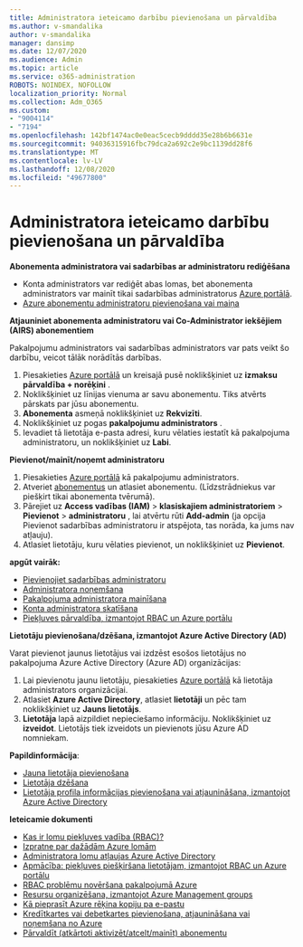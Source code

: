 ```yaml
---
title: Administratora ieteicamo darbību pievienošana un pārvaldība
ms.author: v-smandalika
author: v-smandalika
manager: dansimp
ms.date: 12/07/2020
ms.audience: Admin
ms.topic: article
ms.service: o365-administration
ROBOTS: NOINDEX, NOFOLLOW
localization_priority: Normal
ms.collection: Adm_O365
ms.custom:
- "9004114"
- "7194"
ms.openlocfilehash: 142bf1474ac0e0eac5cecb9dddd35e28b6b6631e
ms.sourcegitcommit: 94036315916fbc79dca2a692c2e9bc1139dd28f6
ms.translationtype: MT
ms.contentlocale: lv-LV
ms.lasthandoff: 12/08/2020
ms.locfileid: "49677800"
---
```

# <a name="how-to-add-and-manage-adminstrators---recommended-steps"></a>Administratora ieteicamo darbību pievienošana un pārvaldība

**Abonementa administratora vai sadarbības ar administratoru rediģēšana**

- Konta administrators var rediģēt abas lomas, bet abonementa administrators var mainīt tikai sadarbības administratorus [Azure portālā](https://ms.portal.azure.com/#home).
- [Azure abonementu administratoru pievienošana vai maiņa](https://docs.microsoft.com/azure/cost-management-billing/manage/add-change-subscription-administrator)

**Atjauniniet abonementa administratoru vai Co-Administrator iekšējiem (AIRS) abonementiem**

Pakalpojumu administrators vai sadarbības administrators var pats veikt šo darbību, veicot tālāk norādītās darbības.

1. Piesakieties [Azure portālā](https://ms.portal.azure.com/#home) un kreisajā pusē noklikšķiniet uz **izmaksu pārvaldība + norēķini** .
2. Noklikšķiniet uz līnijas vienuma ar savu abonementu. Tiks atvērts pārskats par jūsu abonementu.
3. **Abonementa** asmeņā noklikšķiniet uz **Rekvizīti**. 
4. Noklikšķiniet uz pogas **pakalpojumu administrators** .
5. Ievadiet tā lietotāja e-pasta adresi, kuru vēlaties iestatīt kā pakalpojuma administratoru, un noklikšķiniet uz **Labi**.

**Pievienot/mainīt/noņemt administratoru**

1. Piesakieties [Azure portālā](https://ms.portal.azure.com/#home) kā pakalpojumu administrators.
2. Atveriet [abonementus](https://ms.portal.azure.com/#blade/Microsoft_Azure_Billing/SubscriptionsBlade) un atlasiet abonementu. (Līdzstrādniekus var piešķirt tikai abonementa tvērumā).
3. Pārejiet uz **Access vadības (IAM)**  >  **klasiskajiem administratoriem**  >  **Pievienot**  >  **administratoru** , lai atvērtu rūti **Add-admin** (ja opcija Pievienot sadarbības administratoru ir atspējota, tas norāda, ka jums nav atļauju).
4. Atlasiet lietotāju, kuru vēlaties pievienot, un noklikšķiniet uz **Pievienot**.

**apgūt vairāk:**
- [Pievienojiet sadarbības administratoru](https://docs.microsoft.com/azure/role-based-access-control/classic-administrators)
- [Administratora noņemšana](https://docs.microsoft.com/azure/role-based-access-control/classic-administrators)
- [Pakalpojuma administratora mainīšana](https://docs.microsoft.com/azure/role-based-access-control/classic-administrators)
- [Konta administratora skatīšana](https://docs.microsoft.com/azure/role-based-access-control/classic-administrators)
- [Piekļuves pārvaldība, izmantojot RBAC un Azure portālu](https://docs.microsoft.com/azure/role-based-access-control/role-assignments-portal)

**Lietotāju pievienošana/dzēšana, izmantojot Azure Active Directory (AD)**

Varat pievienot jaunus lietotājus vai izdzēst esošos lietotājus no pakalpojuma Azure Active Directory (Azure AD) organizācijas:

1. Lai pievienotu jaunu lietotāju, piesakieties [Azure portālā](https://ms.portal.azure.com/#home) kā lietotāja administrators organizācijai.
2. Atlasiet **Azure Active Directory**, atlasiet **lietotāji** un pēc tam noklikšķiniet uz **Jauns lietotājs**.
3. **Lietotāja** lapā aizpildiet nepieciešamo informāciju. Noklikšķiniet uz **izveidot**. Lietotājs tiek izveidots un pievienots jūsu Azure AD nomniekam.

**Papildinformācija**:

- [Jauna lietotāja pievienošana](https://docs.microsoft.com/azure/active-directory/fundamentals/add-users-azure-active-directory)
- [Lietotāja dzēšana](https://docs.microsoft.com/azure/active-directory/fundamentals/add-users-azure-active-directory)
- [Lietotāja profila informācijas pievienošana vai atjaunināšana, izmantojot Azure Active Directory](https://docs.microsoft.com/azure/active-directory/fundamentals/active-directory-users-profile-azure-portal)

**Ieteicamie dokumenti**

- [Kas ir lomu piekļuves vadība (RBAC)?](https://docs.microsoft.com/azure/role-based-access-control/overview)
- [Izpratne par dažādām Azure lomām](https://docs.microsoft.com/azure/role-based-access-control/rbac-and-directory-admin-roles)
- [Administratora lomu atļaujas Azure Active Directory](https://docs.microsoft.com/azure/active-directory/roles/permissions-reference)
- [Apmācība: piekļuves piešķiršana lietotājam, izmantojot RBAC un Azure portālu](https://docs.microsoft.com/azure/role-based-access-control/quickstart-assign-role-user-portal)
- [RBAC problēmu novēršana pakalpojumā Azure](https://docs.microsoft.com/azure/role-based-access-control/troubleshooting)
- [Resursu organizēšana, izmantojot Azure Management groups](https://docs.microsoft.com/azure/governance/management-groups/overview)
- [Kā pieprasīt Azure rēķina kopiju pa e-pastu](https://azure.microsoft.com/en-us/blog/azure-email-invoices/)
- [Kredītkartes vai debetkartes pievienošana, atjaunināšana vai noņemšana no Azure](https://docs.microsoft.com/azure/cost-management-billing/manage/change-credit-card)
- [Pārvaldīt (atkārtoti aktivizēt/atcelt/mainīt) abonementu](https://docs.microsoft.com/azure/cost-management-billing/manage/subscription-disabled)



